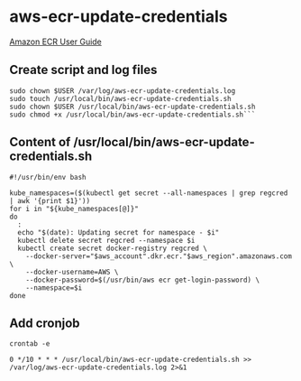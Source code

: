# aws-ecr-update-credentials

[Amazon ECR User Guide](https://docs.aws.amazon.com/AmazonECR/latest/userguide/registry_auth.html)


## Create script and log files
```sudo touch /var/log/aws-ecr-update-credentials.log
sudo chown $USER /var/log/aws-ecr-update-credentials.log
sudo touch /usr/local/bin/aws-ecr-update-credentials.sh
sudo chown $USER /usr/local/bin/aws-ecr-update-credentials.sh
sudo chmod +x /usr/local/bin/aws-ecr-update-credentials.sh```
```

## Content of /usr/local/bin/aws-ecr-update-credentials.sh
```
#!/usr/bin/env bash

kube_namespaces=($(kubectl get secret --all-namespaces | grep regcred | awk '{print $1}'))
for i in "${kube_namespaces[@]}"
do
  :
  echo "$(date): Updating secret for namespace - $i"
  kubectl delete secret regcred --namespace $i
  kubectl create secret docker-registry regcred \
    --docker-server="$aws_account".dkr.ecr."$aws_region".amazonaws.com \
    --docker-username=AWS \
    --docker-password=$(/usr/bin/aws ecr get-login-password) \
    --namespace=$i
done
```

## Add cronjob
```
crontab -e

0 */10 * * * /usr/local/bin/aws-ecr-update-credentials.sh >> /var/log/aws-ecr-update-credentials.log 2>&1
```

